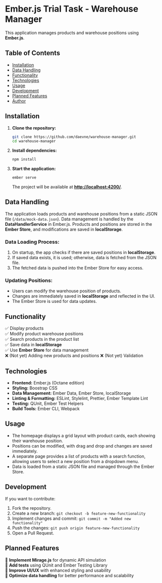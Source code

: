 # Ember.js Trial Task - Warehouse Manager

This application manages products and warehouse positions using **Ember.js**.

## Table of Contents

- [Installation](#installation)
- [Data Handling](#data-handling)
- [Functionality](#functionality)
- [Technologies](#technologies)
- [Usage](#usage)
- [Development](#development)
- [Planned Features](#planned-features)
- [Author](#author)

## Installation

1. **Clone the repository:**

   ```sh
   git clone https://github.com/daevne/warehouse-manager.git
   cd warehouse-manager
   ```

2. **Install dependencies:**

   ```sh
   npm install
   ```

3. **Start the application:**

   ```sh
   ember serve
   ```

   The project will be available at **[http://localhost:4200/](http://localhost:4200/)**.

## Data Handling

The application loads products and warehouse positions from a static JSON file (`/data/mock-data.json`). Data management is handled by the **DataHandlerService** in Ember.js. Products and positions are stored in the **Ember Store**, and modifications are saved in **localStorage**.

### Data Loading Process:

1. On startup, the app checks if there are saved positions in **localStorage**.
2. If saved data exists, it is used; otherwise, data is fetched from the JSON file.
3. The fetched data is pushed into the Ember Store for easy access.

### Updating Positions:

- Users can modify the warehouse position of products.
- Changes are immediately saved in **localStorage** and reflected in the UI.
- The Ember Store is used for data updates.

## Functionality

✅ Display products\
✅ Modify product warehouse positions\
✅ Search products in the product list\
✅ Save data in **localStorage**\
✅ Use **Ember Store** for data management\
❌ (Not yet) Adding new products and positions
❌ (Not yet) Validation

## Technologies

- **Frontend:** Ember.js (Octane edition)
- **Styling:** Boostrap CSS
- **Data Management:** Ember Data, Ember Store, localStorage
- **Linting & Formatting:** ESLint, Stylelint, Prettier, Ember Template Lint
- **Testing:** QUnit, Ember Test Helpers
- **Build Tools:** Ember CLI, Webpack

## Usage

- The homepage displays a grid layout with product cards, each showing their warehouse position.
- Positions can be modified, with drag and drop and changes are saved immediately.
- A separate page provides a list of products with a search function, allowing users to select a new position from a dropdown menu.
- Data is loaded from a static JSON file and managed through the Ember Store.

## Development

If you want to contribute:

1. Fork the repository.
2. Create a new branch: `git checkout -b feature-new-functionality`
3. Implement changes and commit: `git commit -m "Added new functionality"`
4. Push the changes: `git push origin feature-new-functionality`
5. Open a Pull Request.

## Planned Features

🚀 **Implement Mirage.js** for dynamic API simulation\
🧪 **Add tests** using QUnit and Ember Testing Library\
📌 **Improve UI/UX** with enhanced styling and usability\
🔄 **Optimize data handling** for better performance and scalability
